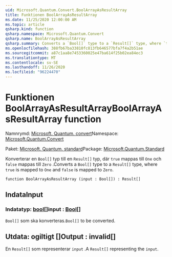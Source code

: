 ```yaml
---
uid: Microsoft.Quantum.Convert.BoolArrayAsResultArray
title: Funktionen BoolArrayAsResultArray
ms.date: 11/25/2020 12:00:00 AM
ms.topic: article
qsharp.kind: function
qsharp.namespace: Microsoft.Quantum.Convert
qsharp.name: BoolArrayAsResultArray
qsharp.summary: Converts a `Bool[]` type to a `Result[]` type, where `true` is mapped to `One` and `false` is mapped to `Zero`.
ms.openlocfilehash: 388fb67ba33810fc813fb646577bfa7f4a2b51ae
ms.sourcegitcommit: a87c1aa8e7453360025e47ba614f25b02ea84ec3
ms.translationtype: MT
ms.contentlocale: sv-SE
ms.lasthandoff: 11/26/2020
ms.locfileid: "96224470"
---
```

# <a name="boolarrayasresultarray-function"></a><span data-ttu-id="13613-102">Funktionen BoolArrayAsResultArray</span><span class="sxs-lookup"><span data-stu-id="13613-102">BoolArrayAsResultArray function</span></span>

<span data-ttu-id="13613-103">Namnrymd: [Microsoft. Quantum. convert](xref:Microsoft.Quantum.Convert)</span><span class="sxs-lookup"><span data-stu-id="13613-103">Namespace: [Microsoft.Quantum.Convert](xref:Microsoft.Quantum.Convert)</span></span>

<span data-ttu-id="13613-104">Paket: [Microsoft. Quantum. standard](https://nuget.org/packages/Microsoft.Quantum.Standard)</span><span class="sxs-lookup"><span data-stu-id="13613-104">Package: [Microsoft.Quantum.Standard](https://nuget.org/packages/Microsoft.Quantum.Standard)</span></span>


<span data-ttu-id="13613-105">Konverterar en `Bool[]` typ till en `Result[]` typ, där `true` mappas till `One` och `false` mappas till `Zero` .</span><span class="sxs-lookup"><span data-stu-id="13613-105">Converts a `Bool[]` type to a `Result[]` type, where `true` is mapped to `One` and `false` is mapped to `Zero`.</span></span>

```qsharp
function BoolArrayAsResultArray (input : Bool[]) : Result[]
```


## <a name="input"></a><span data-ttu-id="13613-106">Indata</span><span class="sxs-lookup"><span data-stu-id="13613-106">Input</span></span>

### <a name="input--bool"></a><span data-ttu-id="13613-107">Indatatyp: [bool](xref:microsoft.quantum.lang-ref.bool)[]</span><span class="sxs-lookup"><span data-stu-id="13613-107">input : [Bool](xref:microsoft.quantum.lang-ref.bool)[]</span></span>

<span data-ttu-id="13613-108">`Bool[]` som ska konverteras.</span><span class="sxs-lookup"><span data-stu-id="13613-108">`Bool[]` to be converted.</span></span>



## <a name="output--__invalidresult__"></a><span data-ttu-id="13613-109">Utdata: __ogiltigt <Result>__[]</span><span class="sxs-lookup"><span data-stu-id="13613-109">Output : __invalid<Result>__[]</span></span>

<span data-ttu-id="13613-110">En `Result[]` som representerar `input` .</span><span class="sxs-lookup"><span data-stu-id="13613-110">A `Result[]` representing the `input`.</span></span>